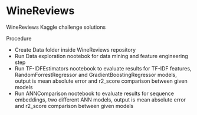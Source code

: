 # WineReviews
WineReviews Kaggle challenge solutions

Procedure
- Create Data folder inside WineReviews repository
- Run Data exploration nootebok for data mining and feature engineering step
- Run TF-IDFEstimators nootebook to evaluate results for TF-IDF features, RandomForrestRegressor and GradientBoostingRegressor models, output is mean absolute error and r2_score comparison between given models
- Run ANNComparison nootebook to evaluate results for sequence embeddings, two different ANN models, output is mean absolute error and r2_score comparison between given models

